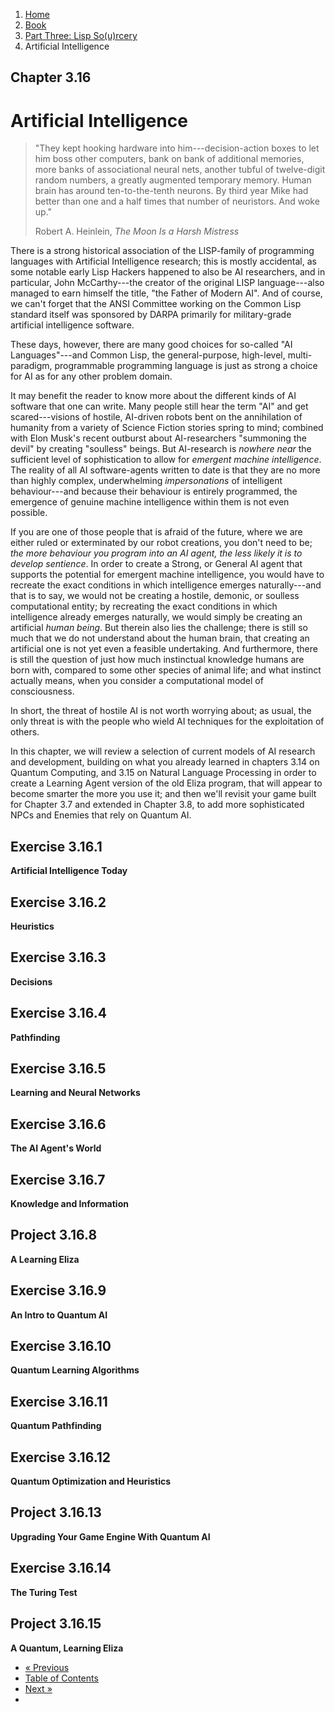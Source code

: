 <ol class="breadcrumb">
  <li><a href="/">Home</a></li>
  <li><a href="/book/">Book</a></li>
  <li><a href="/book/3-0-0-overview/">Part Three: Lisp So(u)rcery</a></li>
  <li class="active">Artificial Intelligence</li>
</ol>

## Chapter 3.16

# Artificial Intelligence

> "They kept hooking hardware into him---decision-action boxes to let him boss other computers, bank on bank of additional memories, more banks of associational neural nets, another tubful of twelve-digit random numbers, a greatly augmented temporary memory. Human brain has around ten-to-the-tenth neurons. By third year Mike had better than one and a half times that number of neuristors. And woke up."
> <footer>Robert A. Heinlein, <em>The Moon Is a Harsh Mistress</em></footer>

There is a strong historical association of the LISP-family of programming languages with Artificial Intelligence research; this is mostly accidental, as some notable early Lisp Hackers happened to also be AI researchers, and in particular, John McCarthy---the creator of the original LISP language---also managed to earn himself the title, "the Father of Modern AI".  And of course, we can't forget that the ANSI Committee working on the Common Lisp standard itself was sponsored by DARPA primarily for military-grade artificial intelligence software.

These days, however, there are many good choices for so-called "AI Languages"---and Common Lisp, the general-purpose, high-level, multi-paradigm, programmable programming language is just as strong a choice for AI as for any other problem domain.

It may benefit the reader to know more about the different kinds of AI software that one can write.  Many people still hear the term "AI" and get scared---visions of hostile, AI-driven robots bent on the annihilation of humanity from a variety of Science Fiction stories spring to mind; combined with Elon Musk's recent outburst about AI-researchers "summoning the devil" by creating "soulless" beings.  But AI-research is *nowhere near* the sufficient level of sophistication to allow for *emergent machine intelligence*.  The reality of all AI software-agents written to date is that they are no more than highly complex, underwhelming *impersonations* of intelligent behaviour---and because their behaviour is entirely programmed, the emergence of genuine machine intelligence within them is not even possible.

If you are one of those people that is afraid of the future, where we are either ruled or exterminated by our robot creations, you don't need to be; *the more behaviour you program into an AI agent, the less likely it is to develop sentience*.  In order to create a Strong, or General AI agent that supports the potential for emergent machine intelligence, you would have to recreate the exact conditions in which intelligence emerges naturally---and that is to say, we would not be creating a hostile, demonic, or soulless computational entity; by recreating the exact conditions in which intelligence already emerges naturally, we would simply be creating an artificial *human being*.  But therein also lies the challenge; there is still so much that we do not understand about the human brain, that creating an artificial one is not yet even a feasible undertaking.  And furthermore, there is still the question of just how much instinctual knowledge humans are born with, compared to some other species of animal life; and what instinct actually means, when you consider a computational model of consciousness.

In short, the threat of hostile AI is not worth worrying about; as usual, the only threat is with the people who wield AI techniques for the exploitation of others.

In this chapter, we will review a selection of current models of AI research and development, building on what you already learned in chapters 3.14 on Quantum Computing, and 3.15 on Natural Language Processing in order to create a Learning Agent version of the old Eliza program, that will appear to become smarter the more you use it; and then we'll revisit your game built for Chapter 3.7 and extended in Chapter 3.8, to add more sophisticated NPCs and Enemies that rely on Quantum AI.

## Exercise 3.16.1

**Artificial Intelligence Today**

## Exercise 3.16.2

**Heuristics**

## Exercise 3.16.3

**Decisions**

## Exercise 3.16.4

**Pathfinding**

## Exercise 3.16.5

**Learning and Neural Networks**

## Exercise 3.16.6

**The AI Agent's World**

## Exercise 3.16.7

**Knowledge and Information**

## Project 3.16.8

**A Learning Eliza**

## Exercise 3.16.9

**An Intro to Quantum AI**

## Exercise 3.16.10

**Quantum Learning Algorithms**

## Exercise 3.16.11

**Quantum Pathfinding**

## Exercise 3.16.12

**Quantum Optimization and Heuristics**

## Project 3.16.13

**Upgrading Your Game Engine With Quantum AI**

## Exercise 3.16.14

**The Turing Test**

## Project 3.16.15

**A Quantum, Learning Eliza**

<ul class="pager">
  <li class="previous"><a href="/book/3-15-0-nlp/">&laquo; Previous</a></li>
  <li><a href="/book/">Table of Contents</a></li>
  <li class="next"><a href="/book/3-17-0-robotics/">Next &raquo;</a><li>
</ul>
